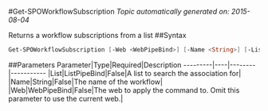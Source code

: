 #Get-SPOWorkflowSubscription
*Topic automatically generated on: 2015-08-04*

Returns a workflow subscriptions from a list
##Syntax
```powershell
Get-SPOWorkflowSubscription [-Web <WebPipeBind>] [-Name <String>] [-List <ListPipeBind>]
```


##Parameters
Parameter|Type|Required|Description
---------|----|--------|-----------
|List|ListPipeBind|False|A list to search the association for|
|Name|String|False|The name of the workflow|
|Web|WebPipeBind|False|The web to apply the command to. Omit this parameter to use the current web.|
<!-- Ref: A86C2FCA7A839F77B3434F7C57AE3F22 -->